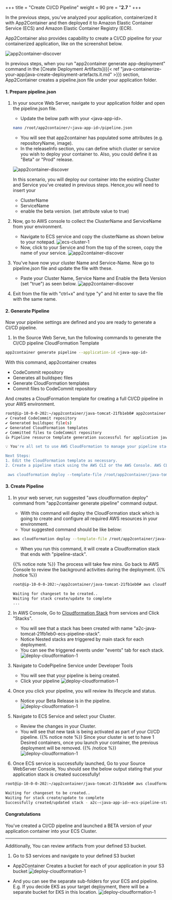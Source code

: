 +++
title = "Create CI/CD Pipeline"
weight = 90
pre = "<b>2.7 </b>"
+++

In the previous steps, you've analyzed your application, containerized it with App2Container and then deployed it to Amazon Elastic Container Service (ECS) and Amazon Elastic Container Registry (ECR).

App2Container also provides capability to create a CI/CD pipeline for your containerized application, like on the screenshot below.

![app2container-discover](/create-pipeline/create-pipeline-overview.png)

In previous steps, when you run "app2container generate app-deployment" command in the [Create Deployment Artifacts]({{< ref "java-containerize-your-app/java-create-deployment-artefacts.it.md" >}}) section, App2Container creates a pipeline.json file under your application folder.

#### 1. Prepare pipeline.json

1. In your source Web Server, navigate to your application folder and open the pipeline.json file.
    - Update the below path with your \<java-app-id\>.

    ```bash
    nano /root/app2container/<java-app-id>/pipeline.json
    ```

    - You will see that app2container has populated some attributes (e.g. repositoryName, image).
    - In the releaseInfo section, you can define which cluster or service you wish to deploy your container to. Also, you could define it as "Beta" or "Prod" release.

    ![app2container-discover](/create-pipeline/pipeline-json-1.png)

    In this scenario, you will deploy our container into the existing Cluster and Service you've created in previous steps. Hence,you will need to insert your

    - ClusterName
    - ServiceName
    - enable the beta version. (set attribute value to true)

2. Now, go to AWS console to collect the ClusterName and ServiceName from your environment.

    - Navigate to ECS service and copy the clusterName as shown below to your notepad.
    ![ecs-cluster-1](/deploy-to-aws/ecs-cluster-1.png)
    - Now, click to your Service and from the top of the screen, copy the name of your service.
    ![app2container-discover](/create-pipeline/ecs-service-name.png)

3. You've have now your cluster Name and Service-Name. Now go to pipeline.json file and update the file with these.

    - Paste your Cluster Name, Service Name and Enable the Beta Version (set "true") as seen below.
    ![app2container-discover](/create-pipeline/pipeline-json-2.png)

4. Exit from the file with "ctrl+x" and type "y" and hit enter to save the file with the same name.

#### 2. Generate Pipeline

Now your pipeline settings are defined and you are ready to generate a CI/CD pipeline.

1. In the Source Web Serve, tun the following commands to generate the CI/CD pipeline CloudFormation Template

```bash
app2container generate pipeline --application-id <java-app-id>
```

With this command, app2container creates

- CodeCommit repository
- Generates all buildspec files
- Generate CloudFormation templates
- Commit files to CodeCommit repository

And creates a CloudFormation template for creating a full CI/CD pipeline in your AWS environment.

```bash
root@ip-10-0-0-202:~/app2container/java-tomcat-21fb1eb0# app2container generate pipeline --application-id java-tomcat-21fb1eb0
✔ Created CodeCommit repository
✔ Generated buildspec file(s)
✔ Generated CloudFormation templates
✔ Committed files to CodeCommit repository
👍 Pipeline resource template generation successful for application java-tomcat-21fb1eb0

💡 You're all set to use AWS CloudFormation to manage your pipeline stack.

Next Steps:
1. Edit the CloudFormation template as necessary.
2. Create a pipeline stack using the AWS CLI or the AWS Console. AWS CLI command:  

 aws cloudformation deploy --template-file /root/app2container/java-tomcat-21fb1eb0/Artifacts/Pipeline/CodePipeline/ecs-pipeline-master.yml --capabilities CAPABILITY_NAMED_IAM --stack-name a2c-java-tomcat-21fb1eb0-ecs-pipeline-stack
```

#### 3. Create Pipeline

1. In your web server, run suggested "aws cloudformation deploy" command from "app2container generate pipeline" command output.
    - With this command will deploy the CloudFormation stack which is going to create and configure all required AWS resources in your environment.
    - Your suggested command should be like below:

    ```bash
    aws cloudformation deploy --template-file /root/app2container/java-tomcat-21fb1eb0/Artifacts/Pipeline/CodePipeline/ecs-pipeline-master.yml --capabilities CAPABILITY_NAMED_IAM --stack-name a2c-java-tomcat-21fb1eb0-ecs-pipeline-stack
    ```

    - When you run this command, it will create a Cloudformation stack that ends with "pipeline-stack".

    {{% notice note %}}
    The process will take few mins. Go back to AWS Console to review the background activities during the deployment.
    {{% /notice %}}  

    ```bash
    root@ip-10-0-0-202:~/app2container/java-tomcat-21fb1eb0# aws cloudformation deploy --template-file /root/app2container/<java-app-id>/Artifacts/Pipeline/CodePipeline/ecs-pipeline-master.yml --capabilities CAPABILITY_NAMED_IAM --stack-name a2c-<java-app-id>-ecs-pipeline-stack

    Waiting for changeset to be created..
    Waiting for stack create/update to complete
    ...
    ```

2. In AWS Console, Go to <a href="https://us-west-2.console.aws.amazon.com/cloudformation/home?region=us-west-2#/" target="_blank"> Cloudformation Stack</a> from services and Click "Stacks".
    - You will see that a stack has been created with name "a2c-java-tomcat-21fb1eb0-ecs-pipeline-stack".
    - Notice Nested stacks are triggered by main stack for each deployment.
    - You can see the triggered events under "events" tab for each stack.
    ![deploy-cloudformation-1](/create-pipeline/pipeline-cf.png)

3. Navigate to CodePipeline Service under Developer Tools
    - You will see that your pipeline is being created.
    - Click your pipeline
    ![deploy-cloudformation-1](/create-pipeline/codepipeline-1.png)
4. Once you click your pipeline, you will review its lifecycle and status.
    - Notice your Beta Release is in the pipeline.
    ![deploy-cloudformation-1](/create-pipeline/pipeline-2.png)

5. Navigate to ECS Service and select your Cluster.
    - Review the changes in your Cluster.
    - You will see that new task is being activated as part of your CI/CD pipeline.
{{% notice note %}}
Since your cluster is set to have 1 Desired containers, once you launch your container, the previous deployment will be removed.
{{% /notice %}}
    ![deploy-cloudformation-1](/create-pipeline/pipeline-ecs-new-service.png)

6. Once ECS service is successfully launched, Go to your Source WebServer Console, You should see the below output stating that your application stack is created successfully!

```bash
root@ip-10-0-0-202:~/app2container/java-tomcat-21fb1eb0# aws cloudformation deploy --template-file /root/app2container/<java-app-id>/Artifacts/Pipeline/CodePipeline/ecs-pipeline-master.yml --capabilities CAPABILITY_NAMED_IAM --stack-name a2c-<java-app-id>-ecs-pipeline-stack

Waiting for changeset to be created..
Waiting for stack create/update to complete
Successfully created/updated stack - a2c-<java-app-id>-ecs-pipeline-stack
```

#### Congratulations

You've created a CI/CD pipeline and launched a BETA version of your application container into your ECS Cluster.

----
Additionally, You can review artifacts from your defined S3 bucket.

1. Go to S3 services and navigate to your defined S3 bucket

- App2Container Creates a bucket for each of your application in your S3 bucket
![deploy-cloudformation-1](/create-pipeline/s3-1.png)

- And you can see the separate sub-folders for your ECS and pipeline. E.g. If you decide EKS as your target deployment, there will be a separate bucket for EKS in this location.
![deploy-cloudformation-1](/create-pipeline/s3-2.png)
